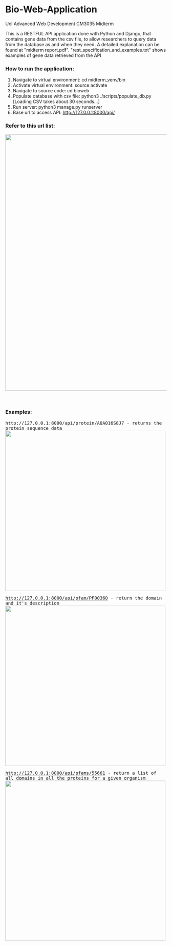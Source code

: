 # Bio-Web-Application
Uol Advanced Web Development CM3035 Midterm

This is a RESTFUL API application done with Python and Django, that contains gene data from the csv file, to allow researchers to query data from the database as and when they need. 
A detailed explanation can be found at "midterm report.pdf". "rest_specification_and_examples.txt" shows examples of gene data retrieved from the API

### How to run the application:
1) Navigate to virtual environment: cd midterm_venv/bin
2) Activate virtual environment: source activate
3) Navigate to source code: cd bioweb
4) Populate database with csv file: python3 ./scripts/populate_db.py     [Loading CSV takes about 30 seconds...]
5) Run server: python3 manage.py runserver
6) Base url to access API: http://127.0.0.1:8000/api/

### Refer to this url list:
<kbd><img src="https://user-images.githubusercontent.com/62084317/226915788-a155c1ed-0235-4ff9-a530-f29bfaa9a59d.png" width="800"></kbd>
<br><br><br>



### Examples:
<kbd>
  http://127.0.0.1:8000/api/protein/A0A016S8J7  -  returns the protein sequence data
  <img src="https://user-images.githubusercontent.com/62084317/226919100-274b3d20-47a1-41d7-bf1d-9bd5a9a14806.png" width="500">
  
  http://127.0.0.1:8000/api/pfam/PF00360  -  return the domain and it's description
  <img src="https://user-images.githubusercontent.com/62084317/226919120-26e1924e-b9fd-49f6-b300-8b5d5303b325.png" width="500">
  
  http://127.0.0.1:8000/api/pfams/55661  -  return a list of all domains in all the proteins for a given organism
  <img src="https://user-images.githubusercontent.com/62084317/226918767-6ae98ab4-ba89-4a7c-a780-bf9056acbb35.png" width="500">
</kbd>
<br><br><br>
